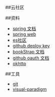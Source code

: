 ##云社区

##资料

- [spring 文档](https://spring.io/guides)
- [spring web](https://spring.io.guides/gs/serving-web-content)
- [es社区](https://elasticsearch.cn/explore)
- [github deploy key](https://developer.github.com/v3/guides/managing-deploykeys/#deploy-keys)
- [bookStrap 文档](https://v3.bootcss.com/getting-started/)
- [github oauth 文档]( https://developer.github.com/apps/building-oauth-apps/creating-an-oauth-app/)
- [okhttp](https://square.github.io/okhttp/)

##工具

- [git](https://git-scm.com/download)
- [visual-paradigm](https://www.visual-paradigm.com)